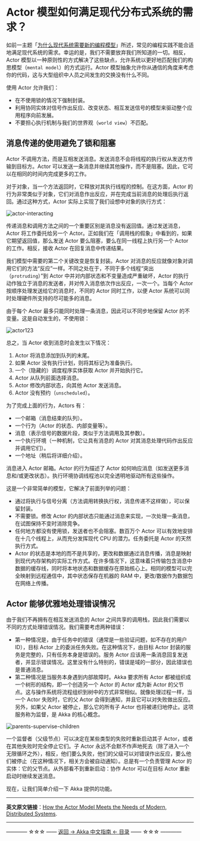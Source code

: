 # Actor 模型如何满足现代分布式系统的需求？
如前一主题「[为什么现代系统需要新的编程模型](https://blog.csdn.net/qq_35246620/article/details/86476859)」所述，常见的编程实践不能合适地满足现代系统的需求。幸运的是，我们不需要放弃我们所知道的一切。相反，Actor 模型以一种原则性的方式解决了这些缺点，允许系统以更好地匹配我们的构思模型（`mental model`）的方式运行。Actor 模型抽象允许你从通信的角度来考虑你的代码，这与大型组织中人员之间发生的交换没有什么不同。

使用 Actor 允许我们：

- 在不使用锁的情况下强制封装。
- 利用协同实体对信号作出反应、改变状态、相互发送信号的模型来驱动整个应用程序向前发展。
- 不要担心执行机制与我们的世界观（`world view`）不匹配。

## 消息传递的使用避免了锁和阻塞

Actor 不调用方法，而是互相发送消息。发送消息不会将线程的执行权从发送方传输到目标方。Actor 可以发送一条消息并继续其他操作，而不是阻塞。因此，它可以在相同的时间内完成更多的工作。

对于对象，当一个方法返回时，它释放对其执行线程的控制。在这方面，Actor 的行为非常类似于对象，它们对消息作出反应，并在完成当前消息的处理后执行返回。通过这种方式，Actor 实际上实现了我们设想中对象的执行方式：

![actor-interacting](https://img-blog.csdnimg.cn/20190114184037724.png)

传递消息和调用方法之间的一个重要区别是消息没有返回值。通过发送消息，Actor 将工作委托给另一个 Actor。正如我们在「调用栈的假象」中看到的，如果它期望返回值，那么发送 Actor 要么阻塞，要么在同一线程上执行另一个 Actor 的工作。相反，接收 Actor 在回复消息中传递结果。

我们模型中需要的第二个关键改变是恢复封装。Actor 对消息的反应就像对象对调用它们的方法“反应”一样。不同之处在于，不同于多个线程“突出（`protruding`）”到 Actor 中并对内部状态和不变量造成严重破坏，Actor 的执行动作独立于消息的发送者，并对传入消息依次作出反应，一次一个。当每个 Actor 按顺序处理发送给它的消息时，不同的 Actor 同时工作，以便 Actor 系统可以同时处理硬件所支持的尽可能多的消息。

由于每个 Actor 最多只能同时处理一条消息，因此可以不同步地保留 Actor 的不变量。这是自动发生的，不使用锁：

![actor123](https://img-blog.csdnimg.cn/20190114184058775.png)

总之，当 Actor 收到消息时会发生以下情况：

 1. Actor 将消息添加到队列的末尾。
 2. 如果 Actor 没有执行计划，则将其标记为准备执行。
 3. 一个（隐藏的）调度程序实体获取 Actor 并开始执行它。
 4. Actor 从队列前面选择消息。
 5. Actor 修改内部状态，向其他 Actor 发送消息。
 6. Actor 没有预约（`unscheduled`）。

为了完成上面的行为，Actors 有：

- 一个邮箱（消息结束的队列）。
- 一个行为（Actor 的状态、内部变量等）。
- 消息（表示信号的数据片段，类似于方法调用及其参数）。
- 一个执行环境（一种机制，它让具有消息的 Actor 对其消息处理代码作出反应并调用它们）。
- 一个地址（稍后将详细介绍）。

消息进入 Actor 邮箱。Actor 的行为描述了 Actor 如何响应消息（如发送更多消息和/或更改状态）。执行环境协调线程池以完全透明地驱动所有这些操作。

这是一个非常简单的模型，它解决了前面列举的问题：

- 通过将执行与信号分离（方法调用转换执行权，消息传递不这样做），可以保留封装。
- 不需要锁。修改 Actor 的内部状态只能通过消息来实现，一次处理一条消息，在试图保持不变时消除竞争。
- 任何地方都没有使用锁，发送者也不会阻塞。数百万个 Actor 可以有效地安排在十几个线程上，从而充分发挥现代 CPU 的潜力。任务委托是 Actor 的天然执行方式。
- Actor 的状态是本地的而不是共享的，更改和数据通过消息传播，消息是映射到现代内存架构的实际工作方式。在许多情况下，这意味着只传输包含消息中数据的缓存线，同时将本地状态和数据缓存在原始核心上。相同的模型可以完全映射到远程通信中，其中状态保存在机器的 RAM 中，更改/数据作为数据包在网络上传播。

## Actor 能够优雅地处理错误情况
由于我们不再拥有在相互发送消息的 Actor 之间共享的调用栈，因此我们需要以不同的方式处理错误情况。我们需要考虑两种错误：

- 第一种情况是，由于任务中的错误（通常是一些验证问题，如不存在的用户 ID），目标 Actor 上的委派任务失败。在这种情况下，由目标 Actor 封装的服务是完整的，只有任务本身是错误的。服务 Actor 应该用一条消息回复发送者，并显示错误情况。这里没有什么特别的，错误是域的一部分，因此错误也是普通消息。
- 第二种情况是当服务本身遇到内部故障时。Akka 要求所有 Actor 都被组织成一个树形的结构，即一个创造另一个 Actor 的 Actor 成为新 Actor 的父节点。这与操作系统将流程组织到树中的方式非常相似。就像处理过程一样，当一个 Actor 失败时，它的父 Actor 会得到通知，并且它可以对失败做出反应。另外，如果父 Actor 被停止，那么它的所有子 Actor 也将被递归地停止。这项服务称为监督，是 Akka 的核心概念。


![parents-supervise-children](https://img-blog.csdnimg.cn/20190114184117149.png)

一个监督者（父级节点）可以决定在某些类型的失败时重新启动其子 Actor，或者在其他失败时完全停止它们。子 Actor 永远不会默不作声地死去（除了进入一个无限循环之外），相反，他们要么失败，他们的父级可以对错误作出反应，要么他们被停止（在这种情况下，相关方会被自动通知）。总是有一个负责管理 Actor 的实体：它的父节点。从外部看不到重新启动：协作 Actor 可以在目标 Actor 重新启动时继续发送消息。

现在，让我们简单介绍一下 Akka 提供的功能。

----------

**英文原文链接**：[How the Actor Model Meets the Needs of Modern, Distributed Systems](https://doc.akka.io/docs/akka/current/guide/actors-intro.html).

----------

———— ☆☆☆ —— [返回 -> Akka 中文指南 <- 目录](https://github.com/guobinhit/akka-guide/blob/master/README.md) —— ☆☆☆ ————